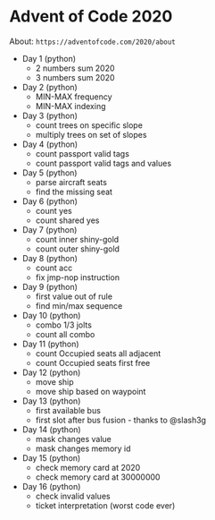 # Advent of Code 2020

About: `https://adventofcode.com/2020/about`

- Day 1 (python)
  - 2 numbers sum 2020
  - 3 numbers sum 2020
- Day 2 (python)
  - MIN-MAX frequency
  - MIN-MAX indexing
- Day 3 (python)
  - count trees on specific slope
  - multiply trees on set of slopes
- Day 4 (python)
  - count passport valid tags
  - count passport valid tags and values
- Day 5 (python)
  - parse aircraft seats
  - find the missing seat
- Day 6 (python)
  - count yes
  - count shared yes
- Day 7 (python)
  - count inner shiny-gold
  - count outer shiny-gold
- Day 8 (python)
  - count acc
  - fix jmp-nop instruction
- Day 9 (python)
  - first value out of rule
  - find min/max sequence
- Day 10 (python)
  - combo 1/3 jolts
  - count all combo
- Day 11 (python)
  - count Occupied seats all adjacent
  - count Occupied seats first free
- Day 12 (python)
  - move ship
  - move ship based on waypoint
- Day 13 (python)
  - first available bus
  - first slot after bus fusion - thanks to @slash3g
- Day 14 (python)
  - mask changes value
  - mask changes memory id
- Day 15 (python)
  - check memory card at 2020
  - check memory card at 30000000
- Day 16 (python)
  - check invalid values
  - ticket interpretation (worst code ever)
